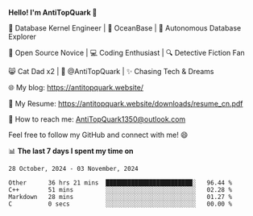 
**Hello! I'm AntiTopQuark 👋**

🔧 Database Kernel Engineer | 🌊 OceanBase | 🤖 Autonomous Database Explorer

🌱 Open Source Novice | 💻 Coding Enthusiast | 🔍 Detective Fiction Fan

😸 Cat Dad x2 | 🎉 @AntiTopQuark | ✨ Chasing Tech & Dreams

🌐 My blog: https://antitopquark.website/

📄 My Resume: https://antitopquark.website/downloads/resume_cn.pdf

📧 How to reach me: AntiTopQuark1350@outlook.com

Feel free to follow my GitHub and connect with me! 😄

📊 **The last 7 days I spent my time on** 

<!--START_SECTION:waka-->
```text
28 October, 2024 - 03 November, 2024

Other      36 hrs 21 mins  ████████████████████████░   96.44 % 
C++        51 mins         ░░░░░░░░░░░░░░░░░░░░░░░░░   02.28 % 
Markdown   28 mins         ░░░░░░░░░░░░░░░░░░░░░░░░░   01.27 % 
C          0 secs          ░░░░░░░░░░░░░░░░░░░░░░░░░   00.00 %
```
<!--END_SECTION:waka-->


